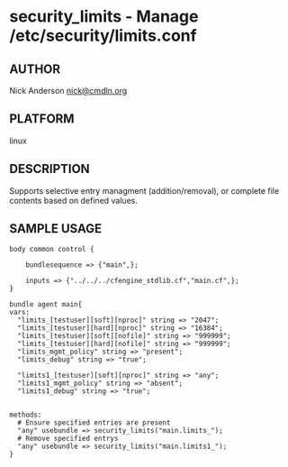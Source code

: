 # security_limits - Manage /etc/security/limits.conf
## AUTHOR
Nick Anderson <nick@cmdln.org>

## PLATFORM
linux

## DESCRIPTION
Supports selective entry managment (addition/removal), or complete file
contents based on defined values.

## SAMPLE USAGE

    body common control {

        bundlesequence => {"main",};

        inputs => {"../../../cfengine_stdlib.cf","main.cf",};
    }

    bundle agent main{
    vars:
      "limits_[testuser][soft][nproc]" string => "2047";
      "limits_[testuser][hard][nproc]" string => "16384";
      "limits_[testuser][soft][nofile]" string => "999999";
      "limits_[testuser][hard][nofile]" string => "999999";
      "limits_mgmt_policy" string => "present";
      "limits_debug" string => "true";

      "limits1_[testuser][soft][nproc]" string => "any";
      "limits1_mgmt_policy" string => "absent";
      "limits1_debug" string => "true";


    methods:
      # Ensure specified entries are present
      "any" usebundle => security_limits("main.limits_");
      # Remove specified entrys
      "any" usebundle => security_limits("main.limits1_");
    }
